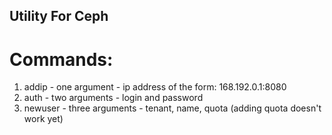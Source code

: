 ## Utility For Ceph

# Commands:
1) addip - one argument - ip address of the form: 168.192.0.1:8080
2) auth - two arguments - login and password
3) newuser - three arguments - tenant, name, quota (adding quota doesn't work yet)
